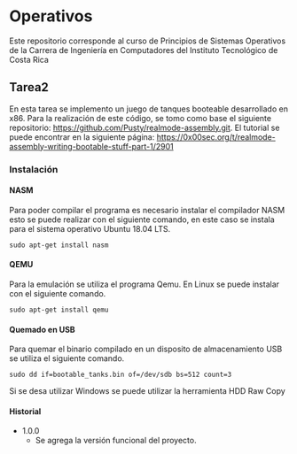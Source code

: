 # Operativos
Este repositorio corresponde al curso de Principios de Sistemas Operativos de la Carrera de Ingeniería en Computadores del Instituto Tecnológico de Costa Rica

## Tarea2
En esta tarea se implemento un juego de tanques booteable desarrollado en x86. Para la realización de este código, se tomo como base el siguiente repositorio: https://github.com/Pusty/realmode-assembly.git. El tutorial se puede encontrar en la siguiente página: https://0x00sec.org/t/realmode-assembly-writing-bootable-stuff-part-1/2901

### Instalación
#### NASM
Para poder compilar el programa es necesario instalar el compilador NASM esto se puede realizar con el siguiente comando, en este caso se instala para el sistema operativo Ubuntu 18.04 LTS.
```
sudo apt-get install nasm
```

#### QEMU
Para la emulación se utiliza el programa Qemu. En Linux se puede instalar con el siguiente comando.
```
sudo apt-get install qemu
```

#### Quemado en USB
Para quemar el binario compilado en un disposito de almacenamiento USB se utiliza el siguiente comando.
```
sudo dd if=bootable_tanks.bin of=/dev/sdb bs=512 count=3
```

Si se desa utilizar Windows se puede utilizar la herramienta HDD Raw Copy

#### Historial
* 1.0.0
  * Se agrega la versión funcional del proyecto.
